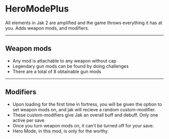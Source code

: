 # HeroModePlus
All elements in Jak 2 are amplified and the game throws everything it has at you. Adds weapon mods, and modifiers.

-------------------------------------------------------------------------------------------------------------------------------------------------------
Weapon mods
-------------------------------------------------------------------------------------------------------------------------------------------------------
- Any mod is attachable to any weapon without cap
- Legendary gun mods can be found by doing challenges
- There are a total of 8 obtainable gun mods
-------------------------------------------------------------------------------------------------------------------------------------------------------
Modifiers
-------------------------------------------------------------------------------------------------------------------------------------------------------
- Upon loading for the first time in fortress, you will be given the option to set weapon mods on, and jak will recieve a random custom-modifier.
- These custom-modifiers give Jak an overall buff and debuff. Only one active per save
- Once you turn weapon mods on, it can't be turned off for your save.
- Hero Mode, in this mod, is only for the worthy.
